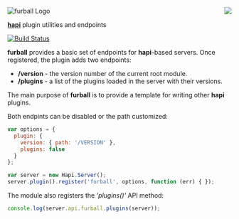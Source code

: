 <a href="https://github.com/spumko"><img src="https://raw.github.com/spumko/spumko/master/images/from.png" align="right" /></a>
![furball Logo](https://raw.github.com/spumko/furball/master/images/furball.png)

[**hapi**](https://github.com/spumko/hapi) plugin utilities and endpoints

[![Build Status](https://secure.travis-ci.org/spumko/furball.png)](http://travis-ci.org/spumko/furball)

**furball** provides a basic set of endpoints for **hapi**-based servers. Once registered, the plugin adds two endpoints:
- __/version__ - the version number of the current root module.
- __/plugins__ - a list of the plugins loaded in the server with their versions.

The main purpose of **furball** is to provide a template for writing other **hapi** plugins.

Both endpints can be disabled or the path customized:
```javascript
var options = {
  plugin: {
    version: { path: '/VERSION' },
    plugins: false
  }
};

var server = new Hapi.Server();
server.plugin().register('furball', options, function (err) { });
```

The module also registers the _'plugins()'_ API method:
```javascript
console.log(server.api.furball.plugins(server));
```

